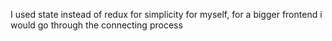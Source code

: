I used state instead of redux for simplicity for myself, for a bigger frontend i would go through the connecting process